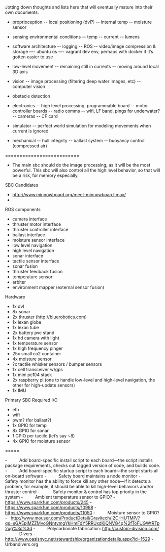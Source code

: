 Jotting down thoughts and lists here that will eventually mature into their own documents.

- proprioception
-- local positioning (dvl?)
-- internal temp
-- moisture sensor
 
- sensing environmental conditions
-- temp
-- current
-- lumens
 
- software architecture
-- logging
-- ROS
-- video/image compression & storage
—- ubuntu os
—- vagrant dev env, perhaps with docker if it’s gotten easier to use
 
- low-level movement
-- remaining still in currents
-- moving around local 3D axis
 
- vision
-- image processing (filtering deep water images, etc)
-- computer vision
 
- obstacle detection
 
- electronics
-- high level processing, programmable board
-- motor controller boards
-- radio comms -- wifi, LF band, pings for underwater?
-- cameras
-- CF card
 
- simulator
-- perfect world simulation for modeling movements when
current is ignored
 
- mechanical
-- hull integrity
-- ballast system
-- buoyancy control (compressed air)
 
==========================

* The main sbc should do the image processing, as it will be the most powerful. This sbc will also control all the high level behavior, so that will be a risk, for memory especially.

SBC Candidates
- http://www.minnowboard.org/meet-minnowboard-max/
- 
 
ROS components
- camera interface
- thruster motor interface
- thruster controller interface
- ballast interface
- moisture sensor interface
- low level navigation
- high level navigation
- sonar interface
- tactile sensor interface
- sonar fusion
- thruster feedback fusion
- temperature sensor
- arbiter
- environment mapper (external sensor fusion)

 
Hardware
- 1x dvl
- 8x sonar
- 2x thruster (http://bluerobotics.com)
- 1x lexan globe
- 1x lexan tube
- 2x battery pvc stand
- 1x hd camera with light
- 1x temperature sensor
- 1x high frequency pinger
- 25x small co2 container
- 4x moisture sensor
- ?x tactile whisker sensors / bumper sensors
- 1x cell transceiver w/gps
- 1x mini pc104 stack
- 2x raspberry pi (one to handle low-level and high-level navigation, the other for high-update sensors)
- 1x IMU

Primary SBC Required I/O
- eth
- wifi
- pwm? (for ballast?)
- 1x GPIO for temp
- 8x GPIO for sonar
- 1 GPIO per tactile (let’s say ~8)
- 4x GPIO for moisture sensor

=====

-          Add board-specific install script to each board—the script installs package requirements, checks out tagged version of code, and builds code.
-          Add board-specific startup script to each board—the script starts all on-board software
-          Safety board maintains a node monitor
-          Safety monitor has the ability to force kill any other node—if it detects a problem, for example, it should be able to kill high-level behaviors and/or thruster control
-           Safety monitor & control has top priority in the system
-          Ambient temperature sensor to GPIO?
-   https://www.sparkfun.com/products/245
-   https://www.sparkfun.com/products/10988
-   https://www.sparkfun.com/products/11050
-          Moisture sensor to GPIO?
-   http://www.mouser.com/ProductDetail/Gravitech/I2C-HUTMP/?qs=sGAEpiMZZMvoGNntvmgYkHmFdY5RRUxdKjQNVG4q%2fToFUGWtRTp2ug%3d%3d
-          Polycarbonate fabrication: http://custom-division.com/
-          Divers
-   http://www.oasisnyc.net/stewardship/organizationdetails.aspx?id=1529
-   Urbandivers.org
